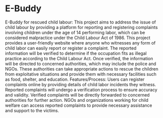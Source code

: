 # E-Buddy
E-Buddy for rescued child labour:
This project aims to address the issue of child labour by providing a platform for reporting and registering complaints involving children under the age of 14 performing labor, which can be considered malpractice under the Child Labour Act of 1986.
This project provides a user-friendly website where anyone who witnesses any form of child labor can easily report or register a complaint. The reported information will be verified to determine if the occupation fits as illegal practice according to the Child Labour Act. Once verified, the information will be directed to concerned authorities, which may include the police and NGOs. These authorities can take appropriate actions to rescue the children from exploitative situations and provide them with necessary facilities such as food, shelter, and education.
Features/Process:
Users can register complaints online by providing details of child labor incidents they witness.
Reported complaints will undergo a verification process to ensure accuracy and validity.
Verified complaints will be directly forwarded to concerned authorities for further action.
NGOs and organizations working for child welfare can access reported complaints to provide necessary assistance and support to the victims.

